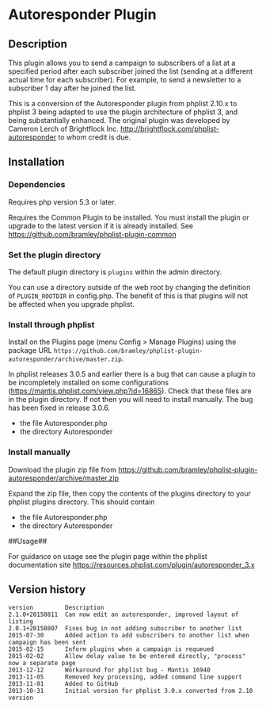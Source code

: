 # Autoresponder Plugin #

## Description ##

This plugin allows you to send a campaign to subscribers of a list at a specified period after each subscriber joined the list 
(sending at a different actual time for each subscriber).
For example, to send a newsletter to a subscriber 1 day after he joined the list.

This is a conversion of the Autoresponder plugin from phplist 2.10.x to phplist 3 being adapted to use the plugin architecture of phplist 3,
and being substantially enhanced.
The original plugin was developed by Cameron Lerch of Brightflock Inc. <http://brightflock.com/phplist-autoresponder> to whom credit
is due.

## Installation ##

### Dependencies ###

Requires php version 5.3 or later.

Requires the Common Plugin to be installed. You must install the plugin or upgrade to the latest version if it is already installed.
See <https://github.com/bramley/phplist-plugin-common>

### Set the plugin directory ###
The default plugin directory is `plugins` within the admin directory.

You can use a directory outside of the web root by changing the definition of `PLUGIN_ROOTDIR` in config.php.
The benefit of this is that plugins will not be affected when you upgrade phplist.

### Install through phplist ###
Install on the Plugins page (menu Config > Manage Plugins) using the package URL `https://github.com/bramley/phplist-plugin-autoresponder/archive/master.zip`.

In phplist releases 3.0.5 and earlier there is a bug that can cause a plugin to be incompletely installed on some configurations (<https://mantis.phplist.com/view.php?id=16865>). 
Check that these files are in the plugin directory. If not then you will need to install manually. The bug has been fixed in release 3.0.6.

* the file Autoresponder.php
* the directory Autoresponder

### Install manually ###
Download the plugin zip file from <https://github.com/bramley/phplist-plugin-autoresponder/archive/master.zip>

Expand the zip file, then copy the contents of the plugins directory to your phplist plugins directory.
This should contain

* the file Autoresponder.php
* the directory Autoresponder

##Usage##

For guidance on usage see the plugin page within the phplist documentation site <https://resources.phplist.com/plugin/autoresponder_3.x>

## Version history ##

    version         Description
    2.1.0+20150811  Can now edit an autoresponder, improved layout of listing
    2.0.1+20150807  Fixes bug in not adding subscriber to another list
    2015-07-30      Added action to add subscribers to another list when campaign has been sent
    2015-02-15      Inform plugins when a campaign is requeued
    2015-02-02      Allow delay value to be entered directly, "process" now a separate page
    2013-12-12      Workaround for phplist bug - Mantis 16940
    2013-11-05      Removed key processing, added command line support
    2013-11-01      Added to GitHub
    2013-10-31      Initial version for phplist 3.0.x converted from 2.10 version
